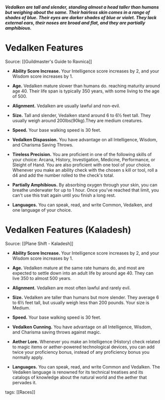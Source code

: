 _**Vedalken are tall and slender, standing almost a head taller than humans but weighing about the same. Their hairless skin comes in a range of shades of blue. Their eyes are darker shades of blue or violet. They lack external ears, their noses are broad and flat, and they are partially amphibious.**_

# Vedalken Features

Source: [[Guildmaster's Guide to Ravnica]]

-   **Ability Score Increase.** Your Intelligence score increases by 2, and your Wisdom score increases by 1.

-   **Age.** Vedalken mature slower than humans do. reaching maturity around age 40. Their life span is typically 350 years, with some living to the age of 500.

-   **Alignment.** Vedalken are usually lawful and non-evil.

-   **Size.** Tall and slender, Vedalken stand around 6 to 6½ feet tall. They usually weigh around 200Ibs(90kg).They are medium creatures.

-   **Speed.** Your base walking speed is 30 feet.

-   **Vedalken Dispassion.** You have advantage on all Intelligence, Wisdom, and Charisma Saving Throws.

-   **Tireless Precision.** You are proficient in one of the following skills of your choice: Arcana, History, Investigation, Medicine, Performance, or Sleight of Hand. You are also proficient with one tool of your choice. Whenever you make an ability check with the chosen s kill or tool, roll a d4 and add the number rolled to the check's total.

-   **Partially Amphibious.** By absorbing oxygen through your skin, you can breathe underwater for up to 1 hour. Once you've reached that limit, you can't use this trait again until you finish a long rest.

-   **Languages.** You can speak, read, and write Common, Vedalken, and one language of your choice.

# Vedalken Features (Kaladesh)

Source: [[Plane Shift - Kaladesh]]

-   **Ability Score Increase.** Your Intelligence score increases by 2, and your Wisdom score increases by 1.

-   **Age.** Vedalken mature at the same rate humans do, and most are expected to settle down into an adult life by around age 40. They can live 350 to almost 500 years.

-   **Alignment.** Vedalken are most often lawful and rarely evil.

-   **Size.** Vedalken are taller than humans but more slender. They average 6 to 6½ feet tall, but usually weigh less than 200 pounds. Your size is Medium.

-   **Speed.** Your base walking speed is 30 feet.

-   **Vedalken Cunning.** You have advantage on all Intelligence, Wisdom, and Charisma saving throws against magic.

-   **Aether Lore.** Whenever you make an Intelligence (History) check related to magic items or aether-powered technological devices, you can add twice your proficiency bonus, instead of any proficiency bonus you normally apply.

-   **Languages.** You can speak, read, and write Common and Vedalken. The Vedalken language is renowned for its technical treatises and its catalogs of knowledge about the natural world and the aether that pervades it.

tags: [[Races]]